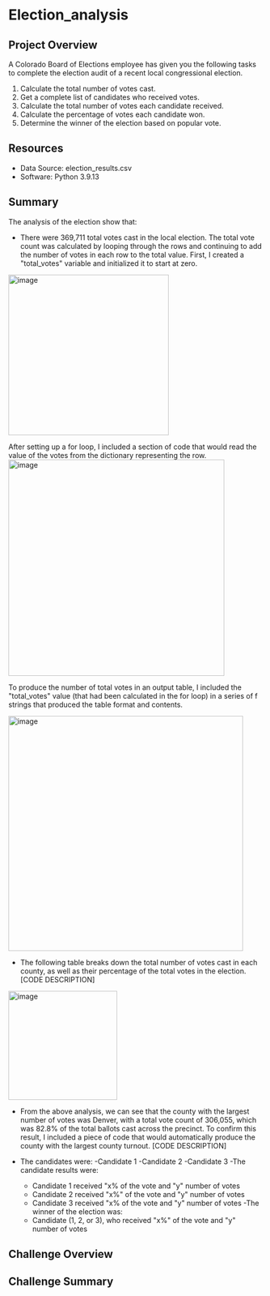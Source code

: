 # Election_analysis

## Project Overview
A Colorado Board of Elections employee has given you the following tasks to complete the election audit of a recent local congressional election.

1. Calculate the total number of votes cast.
2. Get a complete list of candidates who received votes.
3. Calculate the total number of votes each candidate received.
3. Calculate the percentage of votes each candidate won.
5. Determine the winner of the election based on popular vote.

## Resources
- Data Source: election_results.csv
- Software: Python 3.9.13

## Summary
The analysis of the election show that:
- There were 369,711 total votes cast in the local election.
The total vote count was calculated by looping through the rows and continuing to add the number of votes in each row to the total value. First, I created a "total_votes" variable and initialized it to start at zero.

<img width="317" alt="image" src="https://user-images.githubusercontent.com/114873837/203384879-453d64cb-c174-4826-a48b-cf076fc362be.png">

After setting up a for loop, I included a section of code that would read the value of the votes from the dictionary representing the row.
<img width="427" alt="image" src="https://user-images.githubusercontent.com/114873837/203385287-a8b84b11-1bac-4d9a-ba14-46b7ae98a4a1.png">

To produce the number of total votes in an output table, I included the "total_votes" value (that had been calculated in the for loop) in a series of f strings that produced the table format and contents.  

<img width="464" alt="image" src="https://user-images.githubusercontent.com/114873837/203386057-7e724a5e-36b7-485c-bdcd-cd827f886cc5.png">


- The following table breaks down the total number of votes cast in each county, as well as their percentage of the total votes in the election.
[CODE DESCRIPTION]
<img width="215" alt="image" src="https://user-images.githubusercontent.com/114873837/203383342-1f0315cd-b369-48c6-83ad-e4ece43329ce.png">

- From the above analysis, we can see that the county with the largest number of votes was Denver, with a total vote count of 306,055, which was 82.8% of the total ballots cast across the precinct. To confirm this result, I included a piece of code that would automatically produce the county with the largest county turnout.
[CODE DESCRIPTION]

- The candidates were:
  -Candidate 1
  -Candidate 2
  -Candidate 3
 -The candidate results were:
  - Candidate 1 received "x% of the vote and "y" number of votes
  - Candidate 2 received "x%" of the vote and "y" number of votes
  - Candidate 3 received "x% of the vote and "y" number of votes
 -The winner of the election was:
  - Candidate (1, 2, or 3), who received "x%" of the vote and "y" number of votes
  
## Challenge Overview

## Challenge Summary
